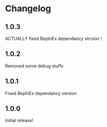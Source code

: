 # Changelog
## 1.0.3
ACTUALLY fixed BepInEx dependancy version !
## 1.0.2
Removed some debug stuffs
## 1.0.1
Fixed BepInEx dependancy version
## 1.0.0
Initial release!